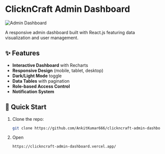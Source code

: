 # ClicknCraft Admin Dashboard

![Admin Dashboard](https://github.com/AnkitKumar666/clickncraft-admin-dashboard/blob/58d046d42dec898727a50d207a4661a5c6c36e02/public/Screenshot%202025-03-31%20111209.png)

A responsive admin dashboard built with React.js featuring data visualization and user management.

## ✨ Features
 
- **Interactive Dashboard** with Recharts
- **Responsive Design** (mobile, tablet, desktop)
- **Dark/Light Mode** toggle
- **Data Tables** with pagination
- **Role-based Access Control**
- **Notification System**

## 🚀 Quick Start 

1. Clone the repo:
   ```bash
   git clone https://github.com/AnkitKumar666/clickncraft-admin-dashboard.git

2. Open 
    ```bash
    https://clickncraft-admin-dashboard.vercel.app/
    
